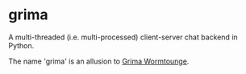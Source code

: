 # grima
A multi-threaded (i.e. multi-processed) client-server chat backend in Python.

The name 'grima' is an allusion to [Grima Wormtounge](https://en.wikipedia.org/wiki/Gr%C3%ADma_Wormtongue). 
